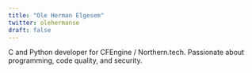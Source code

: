 ```yaml
---
title: "Ole Herman Elgesem"
twitter: olehermanse
draft: false
---
```


C and Python developer for CFEngine / Northern.tech. Passionate about programming, code quality, and security.
